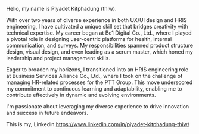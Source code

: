 Hello, my name is Piyadet Kitphadung (thiw).

With over two years of diverse experience in both UX/UI design and HRIS engineering, I have cultivated a unique skill set that bridges creativity with technical expertise. My career began at Be1 Digital Co., Ltd., where I played a pivotal role in designing user-centric platforms for health, internal communication, and surveys. My responsibilities spanned product structure design, visual design, and even leading as a scrum master, which honed my leadership and project management skills.

Eager to broaden my horizons, I transitioned into an HRIS engineering role at Business Services Alliance Co., Ltd., where I took on the challenge of managing HR-related processes for the PTT Group. This move underscored my commitment to continuous learning and adaptability, enabling me to contribute effectively in dynamic and evolving environments.

I'm passionate about leveraging my diverse experience to drive innovation and success in future endeavors.

This is my, Linkedin
https://www.linkedin.com/in/piyadet-kitphadung-thiw/
